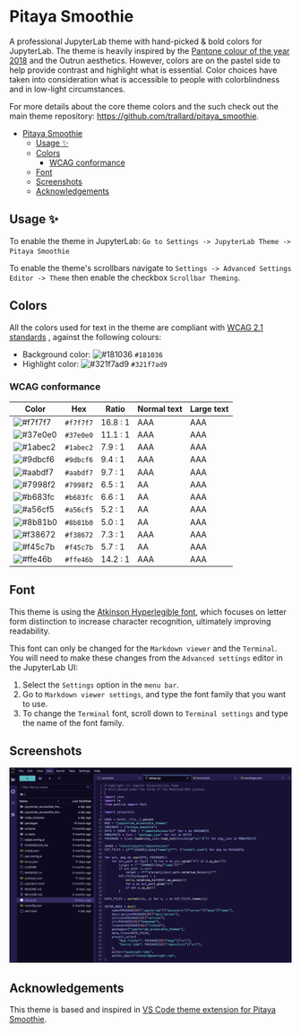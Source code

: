 # Pitaya Smoothie

A professional JupyterLab theme with hand-picked & bold colors for JupyterLab. The theme is heavily inspired by the [Pantone colour of the year 2018](https://www.pantone.com/articles/color-of-the-year/color-of-the-year-2018) and the Outrun aesthetics. However, colors are on the pastel side to help provide contrast and highlight what is essential. Color choices have taken into consideration what is accessible to people with colorblindness and in low-light circumstances.

For more details about the core theme colors and the such check out the main theme repository: <https://github.com/trallard/pitaya_smoothie>.

- [Pitaya Smoothie](#pitaya-smoothie)
  - [Usage ✨](#usage-)
  - [Colors](#colors)
    - [WCAG conformance](#wcag-conformance)
  - [Font](#font)
  - [Screenshots](#screenshots)
  - [Acknowledgements](#acknowledgements)

## Usage ✨

To enable the theme in JupyterLab: `Go to Settings -> JupyterLab Theme -> Pitaya Smoothie`

To enable the theme's scrollbars navigate to `Settings -> Advanced Settings Editor -> Theme` then enable the checkbox `Scrollbar Theming`.

## Colors

All the colors used for text in the theme are compliant with [WCAG 2.1 standards](https://www.w3.org/TR/UNDERSTANDING-WCAG20/visual-audio-contrast-contrast.html) , against the following colours:

- Background color: ![#181036](https://via.placeholder.com/20/181036/181036.png) `#181036`
- Highlight color: ![#321f7ad9](https://via.placeholder.com/20/321f7ad9/321f7ad9.png) `#321f7ad9`

### WCAG conformance

| Color                                                        | Hex       | Ratio    | Normal text | Large text |
| ------------------------------------------------------------ | --------- | -------- | ----------- | ---------- |
| ![#f7f7f7](https://via.placeholder.com/20/f7f7f7/f7f7f7.png) | `#f7f7f7` | 16.8 : 1 | AAA         | AAA        |
| ![#37e0e0](https://via.placeholder.com/20/37e0e0/37e0e0.png) | `#37e0e0` | 11.1 : 1 | AAA         | AAA        |
| ![#1abec2](https://via.placeholder.com/20/1abec2/1abec2.png) | `#1abec2` | 7.9 : 1  | AAA         | AAA        |
| ![#9dbcf6](https://via.placeholder.com/20/9dbcf6/9dbcf6.png) | `#9dbcf6` | 9.4 : 1  | AAA         | AAA        |
| ![#aabdf7](https://via.placeholder.com/20/aabdf7/aabdf7.png) | `#aabdf7` | 9.7 : 1  | AAA         | AAA        |
| ![#7998f2](https://via.placeholder.com/20/7998f2/7998f2.png) | `#7998f2` | 6.5 : 1  | AA          | AAA        |
| ![#b683fc](https://via.placeholder.com/20/b683fc/b683fc.png) | `#b683fc` | 6.6 : 1  | AA          | AAA        |
| ![#a56cf5](https://via.placeholder.com/20/a56cf5/a56cf5.png) | `#a56cf5` | 5.2 : 1  | AA          | AAA        |
| ![#8b81b0](https://via.placeholder.com/20/8b81b0/8b81b0.png) | `#8b81b0` | 5.0 : 1  | AA          | AAA        |
| ![#f38672](https://via.placeholder.com/20/f38672/f38672.png) | `#f38672` | 7.3 : 1  | AAA         | AAA        |
| ![#f45c7b](https://via.placeholder.com/20/f45c7b/f45c7b.png) | `#f45c7b` | 5.7 : 1  | AA          | AAA        |
| ![#ffe46b](https://via.placeholder.com/20/ffe46b/ffe46b.png) | `#ffe46b` | 14.2 : 1 | AAA         | AAA        |

## Font

This theme is using the [Atkinson Hyperlegible font](https://brailleinstitute.org/freefont), which focuses on letter form distinction to increase character recognition, ultimately improving readability.

This font can only be changed for the `Markdown viewer` and the `Terminal`. You will need to make these changes from the `Advanced settings` editor in the JupyterLab UI:

1. Select the `Settings` option in the `menu bar`.
2. Go to `Markdown viewer settings`, and type the font family that you want to use.
3. To change the `Terminal` font, scroll down to `Terminal settings` and type the name of the font family.

## Screenshots

<img alt="JupyterLab main interface with the Pitaya Smoothie theme enabled." src="./images/screenshot.png"/>

## Acknowledgements

This theme is based and inspired in [VS Code theme extension for Pitaya Smoothie](https://github.com/trallard/pitaya_smoothie).
